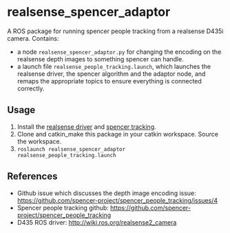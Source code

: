 # realsense_spencer_adaptor
A ROS package for running spencer people tracking from a realsense D435i camera.
Contains:

 - a node `realsense_spencer_adaptor.py` for changing the encoding on the realsense depth images to something spencer can handle.
 - a launch file `realsense_people_tracking.launch`, which launches the realsense driver, the spencer algorithm and the adaptor node, and remaps the appropriate topics to ensure everything is connected correctly.

## Usage

 1. Install the [realsense driver](http://wiki.ros.org/realsense2_camera) and [spencer tracking](https://github.com/spencer-project/spencer_people_tracking).
 2. Clone and catkin_make this package in your catkin workspace. Source the workspace.
 4. `roslaunch realsense_spencer_adaptor realsense_people_tracking.launch`

## References

 - Github issue which discusses the depth image encoding issue: https://github.com/spencer-project/spencer_people_tracking/issues/4 
 - Spencer people tracking github: https://github.com/spencer-project/spencer_people_tracking
 - D435 ROS driver: http://wiki.ros.org/realsense2_camera 


